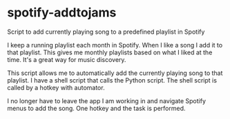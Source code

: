 # spotify-addtojams
Script to add currently playing song to a predefined playlist in Spotify

I keep a running playlist each month in Spotify. When I like a song I add it to that playlist. This gives me monthly playlists based on what I liked at the time. It's a great way for music discovery. 

This script allows me to automatically add the currently playing song to that playlist. I have a shell script that calls the Python script. The shell script is called by a hotkey with automator. 

I no longer have to leave the app I am working in and navigate Spotify menus to add the song. One hotkey and the task is performed. 


